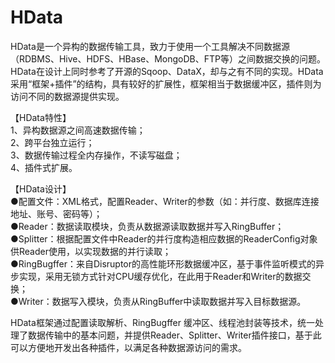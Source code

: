 HData
=======

HData是一个异构的数据传输工具，致力于使用一个工具解决不同数据源（RDBMS、Hive、HDFS、HBase、MongoDB、FTP等）之间数据交换的问题。HData在设计上同时参考了开源的Sqoop、DataX，却与之有不同的实现。HData采用“框架+插件”的结构，具有较好的扩展性，框架相当于数据缓冲区，插件则为访问不同的数据源提供实现。<br>

【HData特性】<br>
1、异构数据源之间高速数据传输；<br>
2、跨平台独立运行；<br>
3、数据传输过程全内存操作，不读写磁盘；<br>
4、插件式扩展。<br>

【HData设计】<br>
●配置文件：XML格式，配置Reader、Writer的参数（如：并行度、数据库连接地址、账号、密码等）；<br>
●Reader：数据读取模块，负责从数据源读取数据并写入RingBuffer；<br>
●Splitter：根据配置文件中Reader的并行度构造相应数据的ReaderConfig对象供Reader使用，以实现数据的并行读取；<br>
●RingBugffer：来自Disruptor的高性能环形数据缓冲区，基于事件监听模式的异步实现，采用无锁方式针对CPU缓存优化，在此用于Reader和Writer的数据交换；<br>
●Writer：数据写入模块，负责从RingBuffer中读取数据并写入目标数据源。<br>

HData框架通过配置读取解析、RingBugffer 缓冲区、线程池封装等技术，统一处理了数据传输中的基本问题，并提供Reader、Splitter、Writer插件接口，基于此可以方便地开发出各种插件，以满足各种数据源访问的需求。